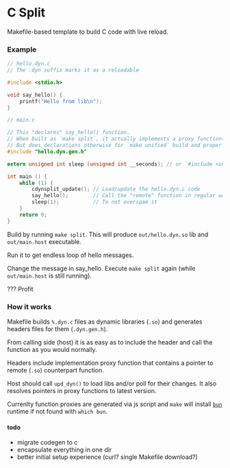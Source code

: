 # C Split

Makefile-based template to build C code with live reload.


### Example

```c
// hello.dyn.c
// The .dyn suffix marks it as a reloadable

#include <stdio.h>

void say_hello() {
    printf("Hello from lib\n");
}
```

```c
// main.c

// This "declares" say_hello() function.
// When built as `make split`, it actually implements a proxy function(s).
// But does declarations otherwise for `make unified` build and proper LSP/intellisense.
#include "hello.dyn.gen.h" 

extern unsigned int sleep (unsigned int __seconds); // or `#include <unistd.h>`

int main () {
    while (1) {
        cdynsplit_update(); // Load/update the hello.dyn.c code
        say_hello();        // Call the "remote" function in regular way
        sleep(1);           // To not overspam it
    }
    return 0;
}
```

Build by running `make split`. This will produce `out/hello.dyn.so` lib and `out/main.host` executable.

Run it to get endless loop of hello messages.

Change the message in say_hello. Execute `make split` again (while `out/main.host` is still running).

??? Profit


### How it works

Makefile builds `%.dyn.c` files as dynamic libraries (`.so`) and generates headers files for them (`.dyn.gen.h`).

From calling side (host) it is as easy as to include the header and call the function as you would normally.

Headers include implementation proxy function that contains a pointer to remote (`.so`) counterpart function.

Host should call `upd_dyn()` to load libs and/or poll for their changes. It also resolves pointers in proxy functions to latest version.


Currenlty function proxies are generated via js script and `make` will install [`bun`](https://bun.sh) runtime if not found with `which bun`.


#### todo

- migrate codegen to c
- encapsulate everything in one dir
- better initial setup experience (curl? single Makefile download?)

